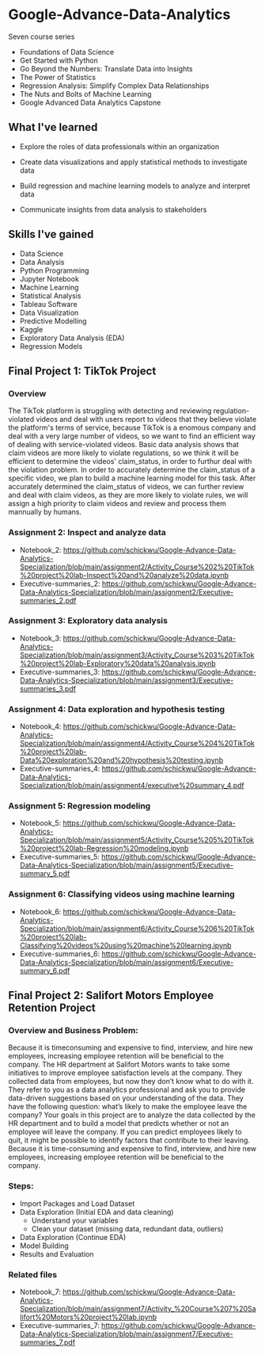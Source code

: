 # Google-Advance-Data-Analytics

Seven course series
- Foundations of Data Science
- Get Started with Python
- Go Beyond the Numbers: Translate Data into Insights
- The Power of Statistics
- Regression Analysis: Simplify Complex Data Relationships
- The Nuts and Bolts of Machine Learning
- Google Advanced Data Analytics Capstone


## What I've learned
- Explore the roles of data professionals within an organization 

- Create data visualizations and apply statistical methods to investigate data

- Build regression and machine learning models to analyze and interpret data

- Communicate insights from data analysis to stakeholders

## Skills I've gained

- Data Science
- Data Analysis
- Python Programming
- Jupyter Notebook
- Machine Learning
- Statistical Analysis
- Tableau Software
- Data Visualization
- Predictive Modelling
- Kaggle
- Exploratory Data Analysis (EDA)
- Regression Models


## Final Project 1: TikTok Project
### Overview
The TikTok platform is struggling with detecting and reviewing regulation-violated videos and deal with users report to videos that they believe violate the platform's terms of service, because TikTok is a enomous company and deal with a very large number of videos, so we want to find an efficient way of dealing with service-violated videos.
Basic data analysis shows that claim videos are more likely to violate regulations, so we think it will be efficient to determine the videos' claim_status, in order to furthur deal with the violation problem.
In order to accurately determine the claim_status of a specific video, we plan to build a machine learning model for this task. After accurately determined the claim_status of videos, we can further review and deal with claim videos, as they are more likely to violate rules, we will assign a high priority to claim videos and review and process them mannually by humans.
### Assignment 2:  Inspect and analyze data
- Notebook_2: https://github.com/schickwu/Google-Advance-Data-Analytics-Specialization/blob/main/assignment2/Activity_Course%202%20TikTok%20project%20lab-Inspect%20and%20analyze%20data.ipynb
- Executive-summaries_2: https://github.com/schickwu/Google-Advance-Data-Analytics-Specialization/blob/main/assignment2/Executive-summaries_2.pdf
### Assignment 3: Exploratory data analysis
- Notebook_3: https://github.com/schickwu/Google-Advance-Data-Analytics-Specialization/blob/main/assignment3/Activity_Course%203%20TikTok%20project%20lab-Exploratory%20data%20analysis.ipynb
- Executive-summaries_3: https://github.com/schickwu/Google-Advance-Data-Analytics-Specialization/blob/main/assignment3/Executive-summaries_3.pdf
### Assignment 4: Data exploration and hypothesis testing
- Notebook_4: https://github.com/schickwu/Google-Advance-Data-Analytics-Specialization/blob/main/assignment4/Activity_Course%204%20TikTok%20project%20lab-Data%20exploration%20and%20hypothesis%20testing.ipynb
- Executive-summaries_4: https://github.com/schickwu/Google-Advance-Data-Analytics-Specialization/blob/main/assignment4/executive%20summary_4.pdf
### Assignment 5: Regression modeling
- Notebook_5: https://github.com/schickwu/Google-Advance-Data-Analytics-Specialization/blob/main/assignment5/Activity_Course%205%20TikTok%20project%20lab-Regression%20modeling.ipynb
- Executive-summaries_5: https://github.com/schickwu/Google-Advance-Data-Analytics-Specialization/blob/main/assignment5/Executive-summary_5.pdf
### Assignment 6: Classifying videos using machine learning
- Notebook_6: https://github.com/schickwu/Google-Advance-Data-Analytics-Specialization/blob/main/assignment6/Activity_Course%206%20TikTok%20project%20lab-Classifying%20videos%20using%20machine%20learning.ipynb
- Executive-summaries_6: https://github.com/schickwu/Google-Advance-Data-Analytics-Specialization/blob/main/assignment6/Executive-summary_6.pdf


## Final Project 2: Salifort Motors Employee Retention Project
### Overview and Business Problem:
Because it is timeconsuming and expensive to find, interview, and hire new employees, increasing employee retention will be beneficial to the company.
The HR department at Salifort Motors wants to take some initiatives to improve employee satisfaction levels at the company. They collected data from employees, but now they don’t know what to do with it. They refer to you as a data analytics professional and ask you to provide data-driven suggestions based on your understanding of the data. They have the following question: what’s likely to make the employee leave the company?
Your goals in this project are to analyze the data collected by the HR department and to build a model that predicts whether or not an employee will leave the company.
If you can predict employees likely to quit, it might be possible to identify factors that contribute to their leaving. Because it is time-consuming and expensive to find, interview, and hire new employees, increasing employee retention will be beneficial to the company.

### Steps: 
- Import Packages and Load Dataset
- Data Exploration (Initial EDA and data cleaning)
  - Understand your variables
  - Clean your dataset (missing data, redundant data, outliers)
- Data Exploration (Continue EDA)
- Model Building
- Results and Evaluation
### Related files
- Notebook_7: https://github.com/schickwu/Google-Advance-Data-Analytics-Specialization/blob/main/assignment7/Activity_%20Course%207%20Salifort%20Motors%20project%20lab.ipynb
- Executive-summaries_7: https://github.com/schickwu/Google-Advance-Data-Analytics-Specialization/blob/main/assignment7/Executive-summaries_7.pdf
  


